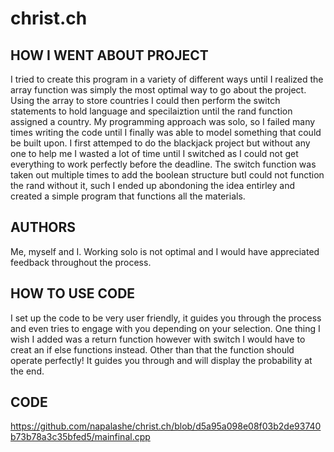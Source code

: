 # christ.ch
## HOW I WENT ABOUT PROJECT
I tried to create this program in a variety of different ways until I realized the array function was simply the most optimal way to go about the project.
Using the array to store countries I could then perform the switch statements to hold language and specilaiztion until the rand function assigned a country.
My programming approach was solo, so I failed many times writing the code until I finally was able to model something that could be built upon.
I first attemped to do the blackjack project but without any one to help me I wasted a lot of time until I switched as I could not get everything to work perfectly before the deadline.
The switch function was taken out multiple times to add the boolean structure butI could not function the rand without it, such I ended up abondoning the idea entirley and created a simple program that functions all the materials.
## AUTHORS
Me, myself and I. Working solo is not optimal and I would have appreciated feedback throughout the process.
## HOW TO USE CODE
I set up the code to be very user friendly, it guides you through the process and even tries to engage with you depending on your selection. One thing I wish I added was a return function however with switch I would have to creat an if else functions instead.
Other than that the function should operate perfectly! It guides you through and will display the probability at the end.
## CODE
https://github.com/napalashe/christ.ch/blob/d5a95a098e08f03b2de93740b73b78a3c35bfed5/mainfinal.cpp
